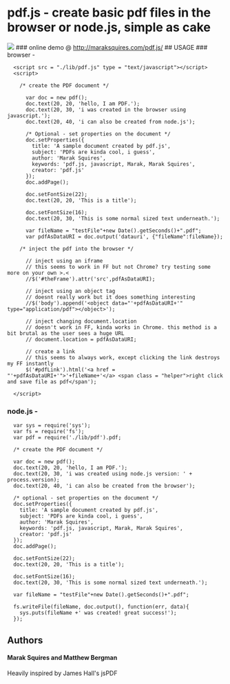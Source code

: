 
# pdf.js - create basic pdf files in the browser or node.js, simple as cake
<img src = "http://imgur.com/ARmuX.jpg" border = "0">
### online demo @ <a href = "http://maraksquires.com/pdf.js/" target = "_blank">http://maraksquires.com/pdf.js/</a>
## USAGE
### browser - 
  
      <script src = "./lib/pdf.js" type = "text/javascript"></script>
      <script>

        /* create the PDF document */

          var doc = new pdf();
          doc.text(20, 20, 'hello, I am PDF.');
          doc.text(20, 30, 'i was created in the browser using javascript.');
          doc.text(20, 40, 'i can also be created from node.js');

          /* Optional - set properties on the document */
          doc.setProperties({
          	title: 'A sample document created by pdf.js',
          	subject: 'PDFs are kinda cool, i guess',		
          	author: 'Marak Squires',
          	keywords: 'pdf.js, javascript, Marak, Marak Squires',
          	creator: 'pdf.js'
          });
          doc.addPage();

          doc.setFontSize(22);
          doc.text(20, 20, 'This is a title');

          doc.setFontSize(16);
          doc.text(20, 30, 'This is some normal sized text underneath.');

          var fileName = "testFile"+new Date().getSeconds()+".pdf";
          var pdfAsDataURI = doc.output('datauri', {"fileName":fileName});

        /* inject the pdf into the browser */

          // inject using an iframe
          // this seems to work in FF but not Chrome? try testing some more on your own >.<
          //$('#theFrame').attr('src',pdfAsDataURI);

          // inject using an object tag
          // doesnt really work but it does something interesting
          //$('body').append('<object data="'+pdfAsDataURI+'" type="application/pdf"></object>');

          // inject changing document.location
          // doesn't work in FF, kinda works in Chrome. this method is a bit brutal as the user sees a huge URL
          // document.location = pdfAsDataURI;

          // create a link
          // this seems to always work, except clicking the link destroys my FF instantly 
          $('#pdfLink').html('<a href = "'+pdfAsDataURI+'">'+fileName+'</a> <span class = "helper">right click and save file as pdf</span');

      </script>
### node.js - 
      var sys = require('sys');
      var fs = require('fs');
      var pdf = require('./lib/pdf').pdf;

      /* create the PDF document */

      var doc = new pdf();
      doc.text(20, 20, 'hello, I am PDF.');
      doc.text(20, 30, 'i was created using node.js version: ' + process.version);
      doc.text(20, 40, 'i can also be created from the browser');

      /* optional - set properties on the document */
      doc.setProperties({
      	title: 'A sample document created by pdf.js',
      	subject: 'PDFs are kinda cool, i guess',		
      	author: 'Marak Squires',
      	keywords: 'pdf.js, javascript, Marak, Marak Squires',
      	creator: 'pdf.js'
      });
      doc.addPage();

      doc.setFontSize(22);
      doc.text(20, 20, 'This is a title');

      doc.setFontSize(16);
      doc.text(20, 30, 'This is some normal sized text underneath.');

      var fileName = "testFile"+new Date().getSeconds()+".pdf";

      fs.writeFile(fileName, doc.output(), function(err, data){
        sys.puts(fileName +' was created! great success!');
      });
    
## Authors
#### Marak Squires and Matthew Bergman
Heavily inspired by James Hall's jsPDF